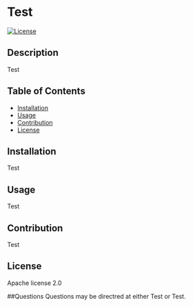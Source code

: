 # Test

[![License](https://img.shields.io/badge/License-Apache%202.0-blue.svg)](https://opensource.org/licenses/Apache-2.0)

## Description
Test

## Table of Contents
* [Installation](#installation)
* [Usage](#usage)
* [Contribution](#contribution)
* [License](#license)

## Installation 
Test

## Usage
Test

## Contribution
Test

## License
Apache license 2.0

##Questions
Questions may be directred at either Test or Test. 
